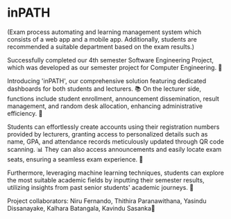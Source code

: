 # inPATH
(Exam process automating and learning management system which consists of a web app and a mobile app. Additionally, students are recommended a suitable department based on the exam results.)

Successfully completed our 4th semester Software Engineering Project, which was developed as our semester project for Computer Engineering. 🎉

Introducing 'inPATH', our comprehensive solution featuring dedicated dashboards for both students and lecturers. 📚 On the lecturer side, functions include student enrollment, announcement dissemination, result management, and random desk allocation, enhancing administrative efficiency. 📝

Students can effortlessly create accounts using their registration numbers provided by lecturers, granting access to personalized details such as name, GPA, and attendance records meticulously updated through QR code scanning. 📊 They can also access announcements and easily locate exam seats, ensuring a seamless exam experience. 📍

Furthermore, leveraging machine learning techniques, students can explore the most suitable academic fields by inputting their semester results, utilizing insights from past senior students' academic journeys. 🧠

Project collaborators: Niru Fernando, Thithira Paranawithana, Yasindu Dissanayake, Kalhara Batangala, Kavindu Sasanka🤝
